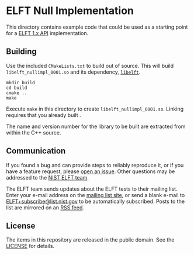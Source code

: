 ELFT Null Implementation
========================

This directory contains example code that could be used as a starting point for
a [ELFT 1.x API] implementation.

Building
--------
Use the included `CMakeLists.txt` to build out of source. This will build
`libelft_nullimpl_0001.so` and its dependency, [`libelft`].

```
mkdir build
cd build
cmake ..
make
```
Execute `make` in this directory to create `libelft_nullimpl_0001.so`. Linking
requires that you already built .

The name and version number for the library to be built are extracted from
within the C++ source.

Communication
-------------
If you found a bug and can provide steps to reliably reproduce it, or if you
have a feature request, please [open an issue]. Other questions may be addressed
to the [NIST ELFT team].

The ELFT team sends updates about the ELFT tests to their mailing list. Enter
your e-mail address on the [mailing list site], or send a blank e-mail to
ELFT+subscribe@list.nist.gov to be automatically subscribed. Posts to the list
are mirrored on an [RSS feed].

License
-------
The items in this repository are released in the public domain. See the
[LICENSE] for details.

[`libelft`]: https://github.com/usnistgov/elft/blob/master/elft_1_x/libelft
[NIST ELFT team]: mailto:elft@nist.gov
[open an issue]: https://github.com/usnistgov/elft/issues
[mailing list site]: https://groups.google.com/a/list.nist.gov/forum/#!forum/elft/join
[RSS feed]: https://groups.google.com/a/list.nist.gov/forum/feed/elft/msgs/rss.xml
[LICENSE]: https://github.com/usnistgov/elft/blob/master/LICENSE.md
[ELFT 1.x API]: https://github.com/usnistgov/elft/blob/master/elft_1_x/include/elft.h
